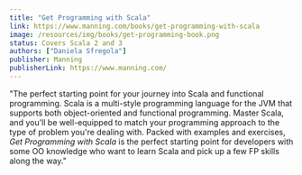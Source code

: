 ```yaml
---
title: "Get Programming with Scala"
link: https://www.manning.com/books/get-programming-with-scala
image: /resources/img/books/get-programming-book.png
status: Covers Scala 2 and 3
authors: ["Daniela Sfregola"]
publisher: Manning
publisherLink: https://www.manning.com/
---
```


"The perfect starting point for your journey into Scala and functional programming. Scala is a multi-style programming language for the JVM that supports both object-oriented and functional programming. Master Scala, and you'll be well-equipped to match your programming approach to the type of problem you're dealing with. Packed with examples and exercises, _Get Programming with Scala_ is the perfect starting point for developers with some OO knowledge who want to learn Scala and pick up a few FP skills along the way."
